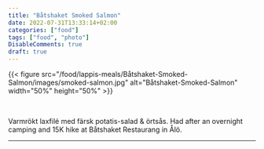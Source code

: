 ```yaml
---
title: "Båtshaket Smoked Salmon"
date: 2022-07-31T13:33:14+02:00
categories: ["food"]
tags: ["food", "photo"]
DisableComments: true
draft: true
---
```


{{< figure src="/food/lappis-meals/Båtshaket-Smoked-Salmon/images/smoked-salmon.jpg" alt="Båtshaket-Smoked-Salmon" width="50%" height="50%" >}}

<br>

Varmrökt laxfilé med färsk potatis-salad & örtsås. Had after an overnight camping and 15K hike at Båtshaket Restaurang in Ålö.

---